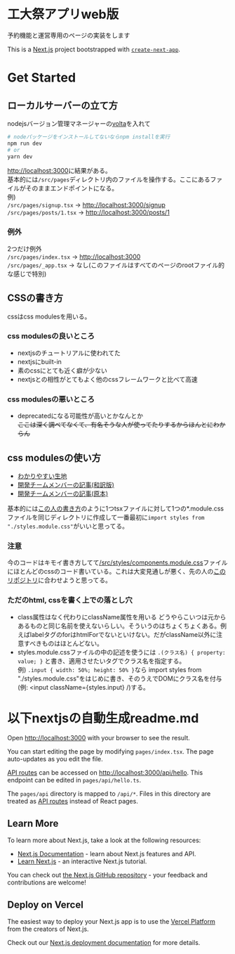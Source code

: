 # 工大祭アプリweb版
予約機能と運営専用のページの実装をします

This is a [Next.js](https://nextjs.org/) project bootstrapped with [`create-next-app`](https://github.com/vercel/next.js/tree/canary/packages/create-next-app).

# Get Started
## ローカルサーバーの立て方
nodejsバージョン管理マネージャーの[volta](https://docs.volta.sh/guide/)を入れて
```bash
# nodeパッケージをインストールしてないならnpm installを実行
npm run dev
# or
yarn dev
```
[http://localhost:3000](http://localhost:3000)に結果がある。  
基本的には`/src/pages`ディレクトリ内のファイルを操作する。ここにあるファイルがそのままエンドポイントになる。  
例)  
`/src/pages/signup.tsx` → [http://localhost:3000/signup](http://localhost:3000/signup)  
`/src/pages/posts/1.tsx` → [http://localhost:3000/posts/1](http://localhost:3000/posts/1)

### 例外
2つだけ例外  
`/src/pages/index.tsx` → [http://localhost:3000](http://localhost:3000)  
`/src/pages/_app.tsx` → なし(このファイルはすべてのページのrootファイル的な感じで特別)

## CSSの書き方
cssはcss modulesを用いる。  
### css modulesの良いところ
- nextjsのチュートリアルに使われてた
- nextjsにbuilt-in
- 素のcssにとても近く癖が少ない
- nextjsとの相性がとてもよく他のcssフレームワークと比べて高速

### css modulesの悪いところ
- deprecatedになる可能性が高いとかなんとか  
~~ここは深く調べてなくて、有名そうな人が使ってたりするからほんとにわからん~~

## css modulesの使い方
- [わかりやすい生地](https://satoshimurata.com/css-modules-sample)
- [開発チームメンバーの記事(和訳版)](https://postd.cc/css-modules/)  
- [開発チームメンバーの記事(原本)](https://glenmaddern.com/articles/css-modules)  

基本的には[この人の書き方](https://zenn.dev/takepepe/articles/cssmodules-naming-convention)のように1つtsxファイルに対して1つの*.module.cssファイルを同じディレクトリに作成して一番最初に```import styles from "./styles.module.css"```がいいと思ってる。

### 注意
今のコードはキモイ書き方してて[/src/styles/components.module.css](https://github.com/key5n/koudaisai-app-for-web/blob/main/src/styles/components.module.css)ファイルにほとんどのcssのコード書いている。これは大変見通しが悪く、先の人の[このリポジトリ](https://github.com/takefumi-yoshii/nextjs-testing-strategy-2022)に合わせようと思ってる。

### ただのhtml, cssを書く上での落とし穴
- class属性はなく代わりにclassName属性を用いる
  どうやらこいつは元からあるものと同じ名前を使えないらしい。そういうのはちょくちょくある。例えばlabelタグのforはhtmlForでないといけない。だがclassName以外に注意すべきものはほとんどない。
- styles.module.cssファイルの中の記述を使うには
`
.(クラス名) {
  property: value;
}
`
と書き、適用させたいタグでクラス名を指定する。  
例) `.input {
  width: 50%;
  height: 50%
}`なら
import styles from "./styles.module.css"をはじめに書き、そのうえでDOMにクラス名を付与(例: <input className={styles.input} /)する。

# 以下nextjsの自動生成readme.md

Open [http://localhost:3000](http://localhost:3000) with your browser to see the result.

You can start editing the page by modifying `pages/index.tsx`. The page auto-updates as you edit the file.

[API routes](https://nextjs.org/docs/api-routes/introduction) can be accessed on [http://localhost:3000/api/hello](http://localhost:3000/api/hello). This endpoint can be edited in `pages/api/hello.ts`.

The `pages/api` directory is mapped to `/api/*`. Files in this directory are treated as [API routes](https://nextjs.org/docs/api-routes/introduction) instead of React pages.

## Learn More

To learn more about Next.js, take a look at the following resources:

- [Next.js Documentation](https://nextjs.org/docs) - learn about Next.js features and API.
- [Learn Next.js](https://nextjs.org/learn) - an interactive Next.js tutorial.

You can check out [the Next.js GitHub repository](https://github.com/vercel/next.js/) - your feedback and contributions are welcome!

## Deploy on Vercel

The easiest way to deploy your Next.js app is to use the [Vercel Platform](https://vercel.com/new?utm_medium=default-template&filter=next.js&utm_source=create-next-app&utm_campaign=create-next-app-readme) from the creators of Next.js.

Check out our [Next.js deployment documentation](https://nextjs.org/docs/deployment) for more details.
